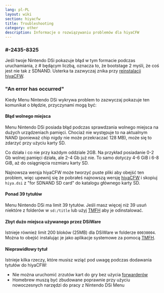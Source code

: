 ```yaml
---
lang: pl-PL
layout: wiki
section: hiyacfw
title: Troubleshooting
category: other
description: Informacje o rozwiązywaniu problemów dla hiyaCFW
---
```


### #-2435-8325
Jeśli twoje Nintendo DSi pokazuje błąd w tym formacie podczas uruchamiania, z # będącym liczbą, oznacza to, że bootstage 2 myśli, że coś jest nie tak z SDNAND. Usterka ta zazwyczaj znika przy [reinstalacji hiyaCFW](installing-hiyacfw).

### "An error has occurred"
Kiedy Menu Nintendo DSi wykrywa problem to zazwyczaj pokazuje ten komunikat o błędzie, przyczynami mogą być:

#### Błąd wolnego miejsca
Menu Nintendo DSi posiada błąd podczas sprawdzania wolnego miejsca na dużych urządzeniach pamięci. Chociaż nie występuje to na aktualnym NAND (ponieważ chip nigdy nie może przekraczać 128 MB), może się to zdarzyć przy użyciu karty SD.

Co działa i co nie przy każdym oddziale 2GB. Na przykład posiadanie 0-2 Gb wolnej pamięci działa, ale 2-4 Gb już nie. To samo dotyczy 4-6 GiB i 6-8 GiB, aż do osiągnięcia rozmiaru karty SD.

Najnowsza wersja hiyaCFW może tworzyć puste pliki aby obejść ten problem, więc upewnij się że pobrałeś najnowszą wersję [hiyaCFW](https://github.com/RocketRobz/hiyaCFW/releases/latest/download/hiyaCFW.7z) i skopiuj `hiya.dsi` z "for SDNAND SD card" do katalogu głównego karty SD.

#### Ponad 39 tytułów
Menu Nintendo DSi ma limit 39 tytułów. Jeśli masz więcej niż 39 usuń niektóre z folderów w `sd:/title` lub użyj [TMFH](https://github.com/JeffRuLz/TMFH/releases/latest) aby je odinstalować.

#### Zbyt dużo miejsca używanego przez DSiWare
Istnieje również limit 200 bloków (25MB) dla DSiWare w folderze `00030004`. Można to obejść instalując je jako aplikacje systemowe za pomocą [TMFH](https://github.com/JeffRuLz/TMFH/releases/latest).

#### Nieprawidłowy tytuł
Istnieje kilka rzeczy, które musisz wziąć pod uwagę podczas dodawania tytułów do hiyaCFW:
- Nie można uruchomić zrzutów kart do gry bez użycia [forwarderów](forwarders)
- Homebrew muszą być zbudowane poprawnie przy użyciu nowoczesnych narzędzi do pracy z Nintendo DSi Menu
